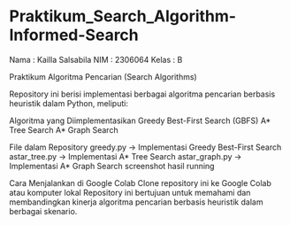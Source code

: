 # Praktikum_Search_Algorithm-Informed-Search

Nama : Kailla Salsabila
NIM : 2306064
Kelas : B

Praktikum Algoritma Pencarian (Search Algorithms)

Repository ini berisi implementasi berbagai algoritma pencarian berbasis heuristik dalam Python, meliputi:

Algoritma yang Diimplementasikan
Greedy Best-First Search (GBFS)
A* Tree Search
A* Graph Search

File dalam Repository
greedy.py → Implementasi Greedy Best-First Search
astar_tree.py → Implementasi A* Tree Search
astar_graph.py → Implementasi A* Graph Search
screenshot hasil running

Cara Menjalankan di Google Colab
Clone repository ini ke Google Colab atau komputer lokal
Repository ini bertujuan untuk memahami dan membandingkan kinerja algoritma pencarian berbasis heuristik dalam berbagai skenario.

